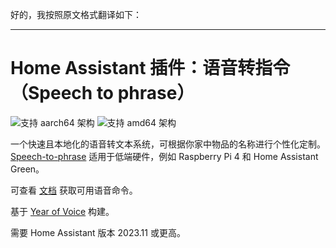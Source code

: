 好的，我按照原文格式翻译如下：

---

# Home Assistant 插件：语音转指令（Speech to phrase）

![支持 aarch64 架构][aarch64-shield] ![支持 amd64 架构][amd64-shield]

一个快速且本地化的语音转文本系统，可根据你家中物品的名称进行个性化定制。
[Speech-to-phrase](https://github.com/OHF-voice/speech-to-phrase) 适用于低端硬件，例如 Raspberry Pi 4 和 Home Assistant Green。

可查看 [文档](http://github.com/OHF-voice/speech-to-phrase) 获取可用语音命令。

基于 [Year of Voice](https://www.home-assistant.io/blog/2022/12/20/year-of-voice/) 构建。

需要 Home Assistant 版本 2023.11 或更高。

[aarch64-shield]: https://img.shields.io/badge/aarch64-yes-green.svg
[amd64-shield]: https://img.shields.io/badge/amd64-yes-green.svg
[armv7-shield]: https://img.shields.io/badge/armv7-no-red.svg
[armhf-shield]: https://img.shields.io/badge/armhf-no-red.svg
[i386-shield]: https://img.shields.io/badge/i386-no-red.svg
